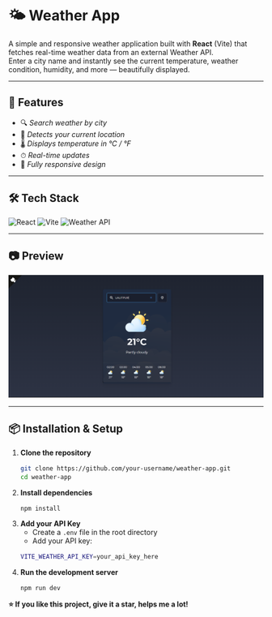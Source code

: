 # 🌤 Weather App

A simple and responsive weather application built with **React** (Vite) that fetches real-time weather data from an external Weather API.  
Enter a city name and instantly see the current temperature, weather condition, humidity, and more — beautifully displayed.

---

## 🚀 Features

- 🔍 _Search weather by city_
- 📍 _Detects your current location_
- 🌡 _Displays temperature in °C / °F_
- ⏱ _Real-time updates_
- 📱 _Fully responsive design_

---

## 🛠 Tech Stack

![React](https://img.shields.io/badge/React-61DAFB?style=for-the-badge&logo=react&logoColor=black)
![Vite](https://img.shields.io/badge/Vite-646CFF?style=for-the-badge&logo=vite&logoColor=white)
![Weather API](https://img.shields.io/badge/API-Weather-blue?style=for-the-badge)

---

## 📷 Preview

![Weather App Screenshot](./public/ss.png)

---

## 📦 Installation & Setup

1. **Clone the repository**
   ```bash
   git clone https://github.com/your-username/weather-app.git
   cd weather-app
   ```
2. **Install dependencies**
   ```bash
   npm install
   ```
3. **Add your API Key**
   - Create a `.env` file in the root directory
   - Add your API key:
   ```bash
   VITE_WEATHER_API_KEY=your_api_key_here
   ```
4. **Run the development server**
   ```bash
   npm run dev
   ```

**⭐ If you like this project, give it a star, helps me a lot!**
